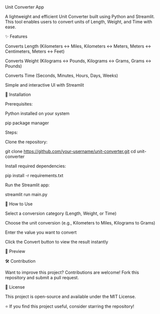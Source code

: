 Unit Converter App

A lightweight and efficient Unit Converter built using Python and Streamlit. This tool enables users to convert units of Length, Weight, and Time with ease.

✨ Features

Converts Length (Kilometers ↔ Miles, Kilometers ↔ Meters, Meters ↔ Centimeters, Meters ↔ Feet)

Converts Weight (Kilograms ↔ Pounds, Kilograms ↔ Grams, Grams ↔ Pounds)

Converts Time (Seconds, Minutes, Hours, Days, Weeks)

Simple and interactive UI with Streamlit

🔧 Installation

Prerequisites:

Python installed on your system

pip package manager

Steps:

Clone the repository:

git clone https://github.com/your-username/unit-converter.git
cd unit-converter

Install required dependencies:

pip install -r requirements.txt

Run the Streamlit app:

streamlit run main.py

🎯 How to Use

Select a conversion category (Length, Weight, or Time)

Choose the unit conversion (e.g., Kilometers to Miles, Kilograms to Grams)

Enter the value you want to convert

Click the Convert button to view the result instantly

📸 Preview



🛠 Contribution

Want to improve this project? Contributions are welcome! Fork this repository and submit a pull request.

📄 License

This project is open-source and available under the MIT License.

⭐ If you find this project useful, consider starring the repository!

